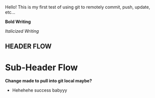 Hello! This is my first test of using git to remotely commit, push, update, etc... 

**Bold Writing**

*Italicized Writing*

## HEADER FLOW

# Sub-Header Flow

**Change made to pull into git local maybe?**
* Hehehehe success babyyy

